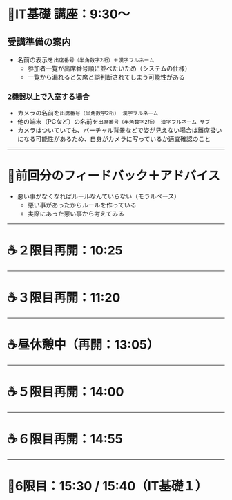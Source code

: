 # 📖IT基礎 講座：9:30〜
## 受講準備の案内
- 名前の表示を`出席番号（半角数字2桁）＋漢字フルネーム`
  - 参加者一覧が出席番号順に並べたいため（システムの仕様）
  - 一覧から漏れると欠席と誤判断されてしまう可能性がある

### 2機器以上で入室する場合
- カメラの名前を`出席番号（半角数字2桁） 漢字フルネーム`
- 他の端末（PCなど）の名前を`出席番号（半角数字2桁） 漢字フルネーム サブ`
- カメラはついていても、バーチャル背景などで姿が見えない場合は離席扱いになる可能性があるため、自身がカメラに写っているか適宜確認のこと

---

# 👀前回分のフィードバック＋アドバイス
- 悪い事がなくなればルールなんていらない（モラルベース）
  - 悪い事があったからルールを作っている
  - 実際にあった悪い事から考えてみる

---

# ☕２限目再開：10:25

---

# ☕３限目再開：11:20

---

# ☕昼休憩中（再開：13:05）

---

# ☕５限目再開：14:00

---

# ☕６限目再開：14:55

---

# 📖6限目：15:30 / 15:40（IT基礎１）

